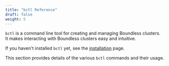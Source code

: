 ```yaml
---
title: "bctl Reference"
draft: false
weight: 5
---
```


`bctl` is a command line tool for creating and managing Boundless clusters. It makes interacting with Boundless clusters easy and intuitive.

If you haven't installed `bctl` yet, see the [installation](/docs/install) page.

This section provides details of the various `bctl` commands and their usage.
